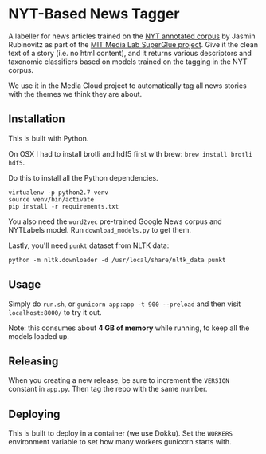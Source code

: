 NYT-Based News Tagger
=====================

A labeller for news articles trained on the [NYT annotated corpus](https://catalog.ldc.upenn.edu/ldc2008t19)
by Jasmin Rubinovitz as part of the [MIT Media Lab SuperGlue project](https://www.media.mit.edu/projects/superglue/overview/).
Give it the clean text of a story (i.e. no html content), and it returns various descriptors
and taxonomic classifiers based on models trained on the tagging in the NYT corpus.

We use it in the Media Cloud project to automatically tag all news stories with the themes we think they are about.

Installation
------------

This is built with Python. 

On OSX I had to install brotli and hdf5 first with brew: `brew install brotli hdf5`.

Do this to install all the Python dependencies.

```shell
virtualenv -p python2.7 venv
source venv/bin/activate
pip install -r requirements.txt
```

You also need the `word2vec` pre-trained Google News corpus and NYTLabels model.  Run `download_models.py` to get them.

Lastly, you'll need `punkt` dataset from NLTK data:

```shell
python -m nltk.downloader -d /usr/local/share/nltk_data punkt
```

Usage
-----

Simply do `run.sh`, or `gunicorn app:app -t 900 --preload` and then visit `localhost:8000/` to try it out.

Note: this consumes about **4 GB of memory** while running, to keep all the models loaded up.


Releasing
---------

When you creating a new release, be sure to increment the `VERSION` constant in `app.py`. Then tag the repo with the
same number. 


Deploying
---------

This is built to deploy in a container (we use Dokku).  Set the `WORKERS` environment variable to set how many
workers gunicorn starts with.
